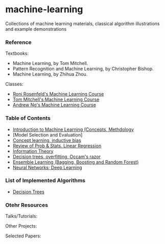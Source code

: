# machine-learning
Collections of machine learning materials, classical algorithm illustrations and example demonstrations


### Reference

Textbooks:

- Machine Learning, by Tom Mitchell. 
- Pattern Recognition and Machine Learning, by Christopher Bishop.
- Machine Learning, by Zhihua Zhou.

Classes:

- [Roni Rosenfeld's Machine Learning Course](http://www.cs.cmu.edu/~roni/10601/)
- [Tom Mitchell's Machine Learning Course](http://www.cs.cmu.edu/~tom/10701_sp11/lectures.shtml)
- [Andrew Ng's Machine Learning Course](Coursera)



### Table of Contents

- [Introduction to Machine Learning (Concepts, Methdology](Introduction/)
- [Model Selection and Evaluation]
- [Concept learning, inductive bias](CL/)
- [Review of Prob & Stats. Linear Regression](LR/)
- [Information Theory](MC/)
- [Decision trees, overfitting, Occam's razor](TD/)
- [Ensemble Learning (Bagging, Boosting and Random Forest)](TD/)
- [Neural Networks; Deep Learning](FA/)



### List of Implemented Algorithms

- [Decision Trees](DP/Policy%20Evaluation%20Solution.ipynb)



### Otehr Resources

Talks/Tutorials:


Other Projects:


Selected Papers:



